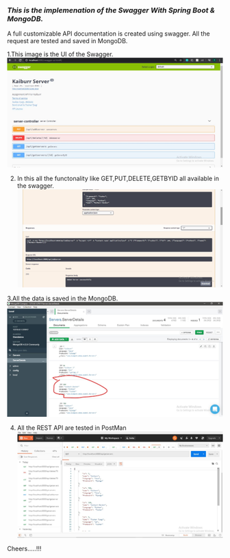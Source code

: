 <i><h3>This is the implemenation of the Swagger With Spring Boot & MongoDB.</i></h3>A full customizable API documentation is created using swagger. All the request are tested and saved in MongoDB.

1.This image is the UI of the Swagger.
![image1](https://github.com/tyagi-tushar07/KaiburrTask4/blob/master/Task4/Swagger-SpringBoot.jpg)

2. In this all the functonality like GET,PUT,DELETE,GETBYID all available in the swagger.
![image2](https://github.com/tyagi-tushar07/KaiburrTask4/blob/master/Task4/Swagger-UI.jpg)

3.All the data is saved in the MongoDB.
![image3](https://github.com/tyagi-tushar07/KaiburrTask4/blob/master/Task4/Swagger-MongoDB.jpg)

4. All the REST API are tested in PostMan
![image4](https://github.com/tyagi-tushar07/KaiburrTask4/blob/master/Task4/getservers.jpg)
 
 
 Cheers.....!!!
